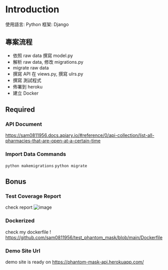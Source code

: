 # Introduction
使用語言: Python
框架: Django

## 專案流程
* 依照 raw data 撰寫 model.py
* 解析 raw data, 修改 migrations.py
* migrate raw data
* 撰寫 API 在 views.py, 撰寫 ulrs.py
* 撰寫 測試程式
* 佈署到 heroku
* 建立 Docker

## Required
### API Document
  https://sam0811956.docs.apiary.io/#reference/0/api-collection/list-all-pharmacies-that-are-open-at-a-certain-time

### Import Data Commands
  `python makemigrations`
  `python migrate`

## Bonus
### Test Coverage Report
  check report 
![image](https://user-images.githubusercontent.com/32931993/133278739-73d64a96-29f0-428e-ba6d-cf6b927cc798.png)

### Dockerized
  check my dockerfile !
https://github.com/sam0811956/test_phantom_mask/blob/main/Dockerfile
### Demo Site Url
  demo site is ready on https://phantom-mask-api.herokuapp.com/

